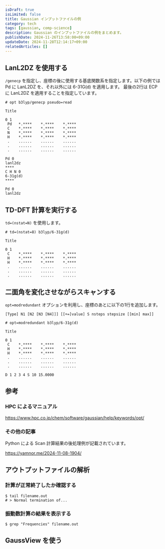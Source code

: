 ```yaml
---
isDraft: true
isLimited: false
title: Gaussian インプットファイルの例
category: tech
tags: [gaussian, comp-science]
description: Gaussian のインプットファイルの例をまとめます。
publishDate: 2024-11-26T13:58:00+09:00
updateDate: 2024-11-28T12:14:17+09:00
relatedArticles: []
---
```


## LanL2DZ を使用する

`/genecp` を指定し、座標の後に使用する基底関数系を指定します。以下の例では Pd に LanL2DZ を、それ以外には 6-31G(d) を適用します。
最後の2行は ECP に LanL2DZ を適用することを指定しています。

```txt:lanl2dz.gjf
# opt b3lyp/genecp pseudo=read

Title

0 1
 Pd   *.****    *.****    *.****
 C    *.****    *.****    *.****
 N    *.****    *.****    *.****
 H    *.****    *.****    *.****
 .    ......    ......    ......
 .    ......    ......    ......
 .    ......    ......    ......

Pd 0
lanl2dz
****
C H N 0
6-31g(d)
****

Pd 0
lanl2dz
```

## TD-DFT 計算を実行する

`td=(nstat=N)` を使用します。

```txt:td-dft.gjf
# td=(nstat=8) b3lyp/6-31g(d)

Title

0 1
 C    *.****    *.****    *.****
 H    *.****    *.****    *.****
 H    *.****    *.****    *.****
 .    ......    ......    ......
 .    ......    ......    ......
 .    ......    ......    ......
```

## 二面角を変化させながらスキャンする

`opt=modredundant` オプションを利用し、座標のあとに以下の1行を追加します。

```txt:opt=modredundant
[Type] N1 [N2 [N3 [N4]]] [[+=]value] S nsteps stepsize [[min] max]]
```

```txt:dihedral.gjf
# opt=modredundant b3lyp/6-31g(d)

Title

0 1
 C    *.****    *.****    *.****
 H    *.****    *.****    *.****
 H    *.****    *.****    *.****
 .    ......    ......    ......
 .    ......    ......    ......
 .    ......    ......    ......

D 1 2 3 4 S 10 15.0000
```

## 参考

### HPC によるマニュアル

https://www.hpc.co.jp/chem/software/gaussian/help/keywords/opt/

### その他の記事

Python による Scan 計算結果の後処理例が記載されています。

https://yamnor.me/2024-11-08-1904/

## アウトプットファイルの解析

### 計算が正常終了したか確認する

```bash:計算が正常終了したか確認する
$ tail filename.out
# > Normal termination of...
```

### 振動数計算の結果を表示する

```bash:振動数計算の結果を表示する
$ grep "Frequencies" filename.out
```


## GaussView を使う